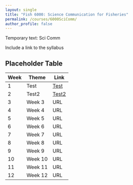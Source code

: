 ```yaml
---
layout: single
title: "Fish 6000: Science Communication for Fisheries"
permalink: /courses/6000SciComm/
author_profile: false
---
```


Temporary text: Sci Comm

Include a link to the syllabus

## Placeholder Table


| **Week**  | **Theme**  | **Link**  | 
|-----------|------------|-------------|
| 1         | Test       | [Test](http://www.google.ca)|
|2| Test2 | [Test2](http://www.cnn.com)|
|3| Week 3| URL|
|4| Week 4| URL|
|5| Week 5| URL |
|6| Week 6| URL|
|7| Week 7| URL|
|8| Week 8| URL|
|9| Week 9| URL|
|10| Week 10| URL|
|11| Week 11| URL|
|12| Week 12| URL|


